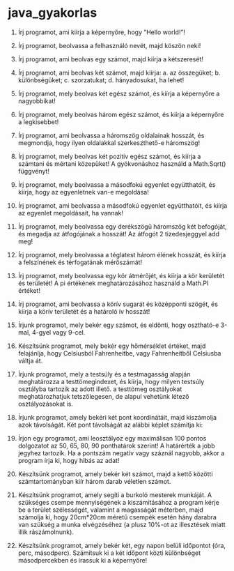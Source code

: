 # java_gyakorlas
1. Írj programot, ami kiírja a képernyőre, hogy ”Hello world!”!
2. Írj programot, beolvassa a felhasználó nevét, majd köszön neki!
3. Írj programot, ami beolvas egy számot, majd kiírja a kétszeresét!
4. Írj programot, ami beolvas két számot, majd kiírja:
a. az összegüket;
b. különbségüket;
c. szorzatukat;
d. hányadosukat, ha lehet!
5. Írj programot, mely beolvas két egész számot, és kiírja a képernyőre a nagyobbikat!
6. Írj programot, mely beolvas három egész számot, és kiírja a képernyőre a
legkisebbet!
7. Írj programot, ami beolvassa a háromszög oldalainak hosszát, és megmondja, hogy
ilyen oldalakkal szerkeszthető-e háromszög!
8. Írj programot, mely beolvas két pozitív egész számot, és kiírja a számtani és mértani
közepüket! A gyökvonáshoz használd a Math.Sqrt() függvényt!
9. Írj programot, mely beolvassa a másodfokú egyenlet együtthatóit, és kiírja, hogy az
egyenletnek van-e megoldása!
10. Írj programot, ami beolvassa a másodfokú egyenlet együtthatóit, és kiírja az egyenlet
megoldásait, ha vannak!
11. Írj programot, mely beolvassa egy derékszögű háromszög két befogóját, és megadja
az átfogójának a hosszát! Az átfogót 2 tizedesjeggyel add meg!
12. Írj programot, mely beolvassa a téglatest három élének hosszát, és kiírja a
felszínének és térfogatának mérőszámát!
13. Írj programot, mely beolvassa egy kör átmérőjét, és kiírja a kör kerületét és területét!
A pi értékének meghatározásához használd a Math.PI értéket!
14. Írj programot, ami beolvassa a körív sugarát és középponti szögét, és kiírja a körív
területét és a határoló ív hosszát!
15. Írjunk programot, mely bekér egy számot, és eldönti, hogy osztható-e 3-mal, 4-gyel
vagy 9-cel.
16. Készítsünk programot, mely bekér egy hőmérséklet értéket, majd felajánlja, hogy
Celsiusból Fahrenheitbe, vagy Fahrenheitből Celsiusba váltja át.
17. Írjunk programot, mely a testsúly és a testmagasság alapján meghatározza a
testtömegindexet, és kiírja, hogy milyen testsúly osztályba tartozik az adott illető. a
testtömeg osztályokat meghatározhatjuk tetszőlegesen, de alapul vehetünk létező
osztályozásokat is.

18. Írjunk programot, amely bekéri két pont koordinátáit, majd kiszámolja azok
távolságát. Két pont távolságát az alábbi képlet számítja ki:

19. Írjon egy programot, ami leosztályoz egy maximálisan 100 pontos dolgozatot az 50,
65, 80, 90 ponthatárok szerint! A határérték a jobb jegyhez tartozik. Ha a pontszám
negatív vagy száznál nagyobb, akkor a program írja ki, hogy hibás az adat!
20. Készítsünk programot, amely bekér két számot, majd a kettő közötti
számtartományban kiír három darab véletlen számot.
21. Készítsünk programot, amely segíti a burkoló mesterek munkáját. A szükséges
csempe mennyiségének a kiszámításához a program kérje be a terület szélességét,
valamint a magasságát méterben, majd számolja ki, hogy 20cm*20cm méretű
csempék esetén hány darabra van szükség a munka elvégzéséhez (a plusz 10%-ot
az illesztések miatt illik rászámolnunk).
22. Készítsünk programot, amely bekér két, egy napon belüli időpontot (óra, perc,
másodperc). Számítsuk ki a két időpont közti különbséget másodpercekben és
írassuk ki a képernyőre!
